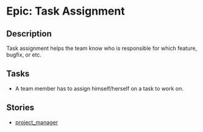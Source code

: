 # Epic: Task Assignment

## Description
Task assignment helps the team know who is responsible for which feature, bugfix, or etc.

## Tasks
* A team member has to assign himself/herself on a task to work on.

## Stories
* [project_manager](stories/story_project_manager.md)
